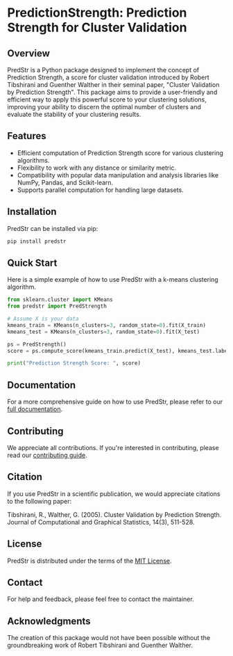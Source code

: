 # PredictionStrength: Prediction Strength for Cluster Validation

## Overview

PredStr is a Python package designed to implement the concept of Prediction Strength, a score for cluster validation introduced by Robert Tibshirani and Guenther Walther in their seminal paper, "Cluster Validation by Prediction Strength". This package aims to provide a user-friendly and efficient way to apply this powerful score to your clustering solutions, improving your ability to discern the optimal number of clusters and evaluate the stability of your clustering results.

## Features

- Efficient computation of Prediction Strength score for various clustering algorithms.
- Flexibility to work with any distance or similarity metric.
- Compatibility with popular data manipulation and analysis libraries like NumPy, Pandas, and Scikit-learn.
- Supports parallel computation for handling large datasets.

## Installation

PredStr can be installed via pip:

```sh
pip install predstr
```

## Quick Start

Here is a simple example of how to use PredStr with a k-means clustering algorithm.

```python
from sklearn.cluster import KMeans
from predstr import PredStrength

# Assume X is your data
kmeans_train = KMeans(n_clusters=3, random_state=0).fit(X_train)
kmeans_test = KMeans(n_clusters=3, random_state=0).fit(X_test)

ps = PredStrength()
score = ps.compute_score(kmeans_train.predict(X_test), kmeans_test.labels_)

print("Prediction Strength Score: ", score)
```

## Documentation

For a more comprehensive guide on how to use PredStr, please refer to our [full documentation](http://link-to-your-documentation).

## Contributing

We appreciate all contributions. If you're interested in contributing, please read our [contributing guide](CONTRIBUTING.md).

## Citation

If you use PredStr in a scientific publication, we would appreciate citations to the following paper:

Tibshirani, R., Walther, G. (2005). Cluster Validation by Prediction Strength. Journal of Computational and Graphical Statistics, 14(3), 511-528.

## License

PredStr is distributed under the terms of the [MIT License](LICENSE.txt).

## Contact

For help and feedback, please feel free to contact the maintainer.

## Acknowledgments

The creation of this package would not have been possible without the groundbreaking work of Robert Tibshirani and Guenther Walther.
